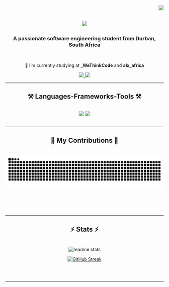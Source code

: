 <img align="right" src="https://visitor-badge.laobi.icu/badge?page_id=Tyrese-Mv.Tyrese-Mv" />

<h1 align="center">
    <img src="https://readme-typing-svg.herokuapp.com/?font=Righteous&size=35&center=true&vCenter=true&width=500&height=70&duration=4000&lines=Hi+There!+👋;+I'm+Musawenkosi+Mvuna!;" />
</h1>

<h3 align="center">A passionate software engineering student from Durban, South Africa</h3>

<br/>

<div align="center">
 
 🔭 I’m currently studying at **_WeThinkCode** and **alx_africa**
 
 </div>
 
<div align="center"> 
  <a href="mailto:musawenkosi106@gmail.com">
    <img src="https://img.shields.io/badge/Gmail-333333?style=for-the-badge&logo=gmail&logoColor=red" />
  </a>
  <a href="https://www.linkedin.com/in/tyresemvuna" target="_blank">
    <img src="https://img.shields.io/badge/LinkedIn-0077B5?style=for-the-badge&logo=linkedin&logoColor=white" target="_blank" />
  </a>
  <!--<a href="https://salesp07.github.io" target="_blank">
     <img src="https://img.shields.io/badge/Portfolio-FF5722?style=for-the-badge&logo=todoist&logoColor=white" target="_blank" /> <!-- sqlite, safari, google-chrome are other good icon options 
  </a>-->
</div>

 <hr/>
 
<h2 align="center">⚒️ Languages-Frameworks-Tools ⚒️</h2>
<br/>
<div align="center">
    <img src="https://skillicons.dev/icons?i=react,bootstrap,html,css,vscode,visualstudio,vim,github,git" />
    <img src="https://skillicons.dev/icons?i=python,javascript,c,java,cs,dotnet,bash" /><br>
</div>

<br/>
<hr/>

<div align="center">
  <h2>🐍 My Contributions 🐍</h2>
  <br>
  <img alt="snake eating my contributions" src="https://raw.githubusercontent.com/Tyrese-Mv/Tyrese-Mv/output/github-contribution-grid-snake.svg" />
  
  <br/><br/><br/>
</div>

<hr/>

<h2 align="center">⚡ Stats ⚡</h2>
<br>
<div align=center>
  
  <img width=390 src="https://github-readme-stats.vercel.app" alt="readme stats" />

    
[![GitHub Streak](https://github-readme-streak-stats-pi-two.vercel.app?user=Tyrese-Mv&theme=gotham&hide_border=true&date_format=j%20M%5B%20Y%5D)](https://git.io/streak-stats)
  <br/>
</div>
<br/><br/>



<hr/>

<br/>

<!--<div align="center">
<a href='https://ko-fi.com/V7V4RAK9C' target='_blank'><img height='64' style='border:0px;height:64px;' src='https://storage.ko-fi.com/cdn/kofi1.png?v=3' border='0' alt='Buy Me a Coffee at ko-fi.com' /></a>
</div> -->

<br/>
